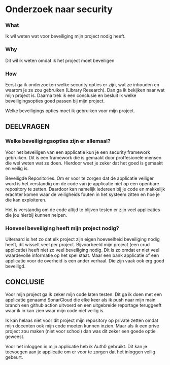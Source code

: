 # Onderzoek naar security
### What
Ik wil weten wat voor beveiliging mijn project nodig heeft.

### Why
Dit wil ik weten omdat ik het project moet beveiligen

### How
Eerst ga ik onderzoeken welke security opties er zijn, wat ze inhouden en waarom je ze zou gebruiken (Library Research). Dan ga ik bekijken naar wat mijn project is. Daarna trek ik een conclusie en besluit ik welke beveiligingsopties goed passen bij mijn project.

Welke beveiligings opties moet ik gebruiken voor mijn project.

## DEELVRAGEN

### Welke beveiligingsopties zijn er allemaal?
Voor het beveiligen van een applicatie kun je een security framework gebruiken. Dit is een framework die is gemaakt door proffesionele mensen die wel weten wat ze doen. Hierdoor weet je zeker dat het goed is gemaakt en veilig is.

Beveiligde Repositories. Om er voor te zorgen dat de applicatie veiliger word is het verstandig om de code van je applicatie niet op een openbare repository te zetten. Daardoor kan namelijk iedereen bij je code en makkelijk erachter komen waar de veiligheids fouten in het systeem zitten en hoe je die kan exploiteren.

Het is verstandig om de code altijd te blijven testen er zijn veel applicaties die jou hierbij kunnen helpen.

### Hoeveel beveiliging heeft mijn project nodig?
Uiteraard is het zo dat elk project zijn eigen hoeveelheid beveiliging nodig heeft, dit wisselt veel per project. Bijvoorbeeld mijn project (een crud applicatie) heeft niet zo veel beveiliging nodig. Dit is zo omdat er niet veel waardevolle informatie op het spel staat. Maar een bank applicatie of een applicatie voor de overheid is een ander verhaal. Die zijn vaak ook erg goed beveiligd.

## CONCLUSIE

Voor mijn project ga ik zeker mijn code laten testen. Dit ga ik doen met een applicatie genaamd SonarCloud die elke keer als ik push naar mijn main branch een github action uitvoerd en een uitgebreide reportage teruggeeft waar ik in kan zien waar mijn code niet veilig is.

Ik kan helaas niet voor dit project mijn repository op private zetten omdat mijn docenten ook mijn code moeten kunnen inzien. Maar als ik een prive project zou maken (niet voor school) dan was dit zeker een goede optie geweest.

Voor het inloggen in mijn applicatie heb ik Auth0 gebruikt. Dit kan je toevoegen aan je applicatie om er voor te zorgen dat het inloggen veilig gebeurt.
